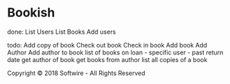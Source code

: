 # Bookish

done:
List Users
List Books
Add users

todo:
Add copy of book
Check out book
Check in book
Add book
Add Author
Add author to book
list of books on loan
    - specific user
    - past return date
get author of book
get books from author
list all copies of a book





Copyright © 2018 Softwire - All Rights Reserved
